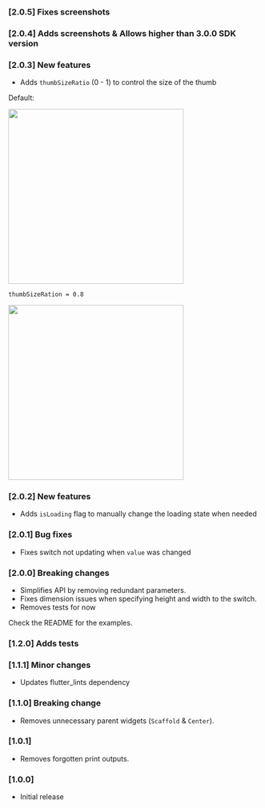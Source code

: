 ### [2.0.5] Fixes screenshots

### [2.0.4] Adds screenshots & Allows higher than 3.0.0 SDK version

### [2.0.3] New features

- Adds `thumbSizeRatio` (0 - 1) to control the size of the thumb

Default:

<img src="https://i.imgur.com/LdHfQU4.png" width="350px"></img>

`thumbSizeRation = 0.8`

<img src="https://i.imgur.com/0FJ185A.png" width="350px"></img>

### [2.0.2] New features

- Adds `isLoading` flag to manually change the loading state when needed

### [2.0.1] Bug fixes

- Fixes switch not updating when `value` was changed

### [2.0.0] Breaking changes

- Simplifies API by removing redundant parameters.
- Fixes dimension issues when specifying height and width to the switch.
- Removes tests for now

Check the README for the examples.

### [1.2.0] Adds tests

### [1.1.1] Minor changes

- Updates flutter_lints dependency

### [1.1.0] Breaking change

- Removes unnecessary parent widgets (`Scaffold` & `Center`).

### [1.0.1]

- Removes forgotten print outputs.

### [1.0.0]

- Initial release
